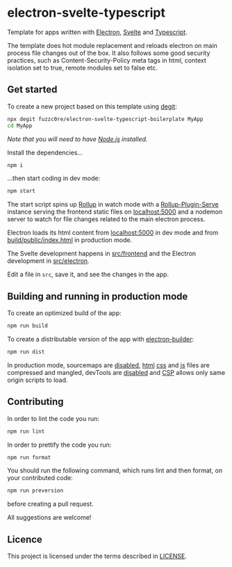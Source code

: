 # electron-svelte-typescript

Template for apps written with [Electron](https://github.com/electron/electron), [Svelte](https://github.com/sveltejs/svelte) and [Typescript](https://github.com/microsoft/TypeScript).

The template does hot module replacement and reloads electron on main process file changes out of the box.
It also follows some good security practices, such as Content-Security-Policy meta tags in html,
context isolation set to true, remote modules set to false etc.

## Get started

To create a new project based on this template using [degit](https://github.com/Rich-Harris/degit):

```bash
npx degit fuzzc0re/electron-svelte-typescript-boilerplate MyApp
cd MyApp
```

_Note that you will need to have [Node.js](https://nodejs.org) installed._

Install the dependencies...

```bash
npm i
```

...then start coding in dev mode:

```bash
npm start
```

The start script spins up [Rollup](https://github.com/rollup/rollup)
in watch mode with a [Rollup-Plugin-Serve](https://github.com/thgh/rollup-plugin-serve) instance
serving the frontend static files on [localhost:5000](http://localhost:5000) and a
nodemon server to watch for file changes related to the main electron process.

Electron loads its html content from [localhost:5000](https://github.com/fuzzc0re/electron-svelte-typescript-boilerplate/src/electron/index.ts#L40)
in dev mode and from [build/public/index.html](https://github.com/fuzzc0re/electron-svelte-typescript-boilerplate/src/electron/index.ts#L38)
in production mode.

The Svelte development happens in [src/frontend](https://github.com/fuzzc0re/electron-svelte-typescript-boilerplate/src/frontend) and the Electron development in [src/electron](https://github.com/fuzzc0re/electron-svelte-typescript-boilerplate/src/electron).

Edit a file in `src`, save it, and see the changes in the app.

## Building and running in production mode

To create an optimized build of the app:

```bash
npm run build
```

To create a distributable version of the app with [electron-builder](https://github.com/electron-userland/electron-builder):

```bash
npm run dist
```

In production mode, sourcemaps are [disabled](https://github.com/fuzzc0re/electron-svelte-typescript-boilerplate/scripts/preBuild.js#L30),
[html](https://github.com/fuzzc0re/electron-svelte-typescript-boilerplate/scripts/postBuild.js#L77)
[css](https://github.com/fuzzc0re/electron-svelte-typescript-boilerplate/scripts/postBuild.js#L104) and
[js](https://github.com/fuzzc0re/electron-svelte-typescript-boilerplate/rollup.config.js#L83) files are compressed and mangled, devTools are [disabled](https://github.com/fuzzc0re/electron-svelte-typescript-boilerplate/src/electron/index.ts#L28) and
[CSP](https://github.com/fuzzc0re/electron-svelte-typescript-boilerplate/scripts/postBuild.js#L82) allows only same origin scripts to load.

## Contributing

In order to lint the code you run:

```bash
npm run lint
```

In order to prettify the code you run:

```bash
npm run format
```

You should run the following command, which runs lint and then format, on your contributed code:

```bash
npm run preversion
```

before creating a pull request.

All suggestions are welcome!

## Licence

This project is licensed under the terms described in [LICENSE](https://github.com/fuzzc0re/electron-svelte-typescript-boilerplate/LICENSE).
